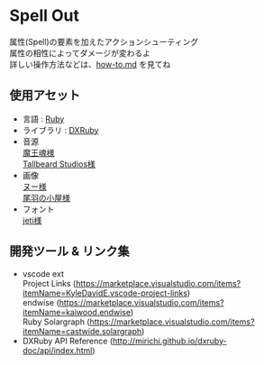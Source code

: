 # Spell Out
属性(Spell)の要素を加えたアクションシューティング  
属性の相性によってダメージが変わるよ  
詳しい操作方法などは、[how-to.md](how-to.md) を見てね  



## 使用アセット
- 言語 : [Ruby](https://www.ruby-lang.org/ja/)
- ライブラリ : [DXRuby](http://dxruby.osdn.jp/)
- 音源  
    [魔王魂様](https://maoudamashii.jokersounds.com/)  
    [Tallbeard Studios様](https://tallbeard.itch.io/music-loop-bundle)
- 画像  
    [ヌー様](http://damagedgold.wp.xdomain.jp/2016/03/25/link/)  
    [尾羽の小屋様](http://obane.tuzikaze.com/)
- フォント  
    [jeti様](https://fontmeme.com/jfont/poco-font/)
    

## 開発ツール & リンク集
- vscode ext  
  Project Links (https://marketplace.visualstudio.com/items?itemName=KyleDavidE.vscode-project-links)  
  endwise (https://marketplace.visualstudio.com/items?itemName=kaiwood.endwise)  
  Ruby Solargraph (https://marketplace.visualstudio.com/items?itemName=castwide.solargraph)  
- DXRuby API Reference (http://mirichi.github.io/dxruby-doc/api/index.html)  
